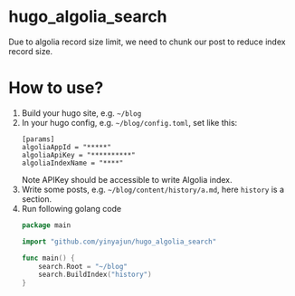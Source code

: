 # hugo_algolia_search

Due to algolia record size limit, we need to chunk our post to reduce index record size.


# How to use?
1. Build your hugo site, e.g. `~/blog`
2. In your hugo config, e.g. `~/blog/config.toml`, set like this:
    ```
    [params]
    algoliaAppId = "*****"
    algoliaApiKey = "**********"
    algoliaIndexName = "****"
    ```
    Note APIKey should be accessible to write Algolia index.
3. Write some posts, e.g. `~/blog/content/history/a.md`, here `history` is a section.
4. Run following golang code
    ```go
    package main

    import "github.com/yinyajun/hugo_algolia_search"

    func main() {
    	search.Root = "~/blog"
    	search.BuildIndex("history")
    }
    ```
